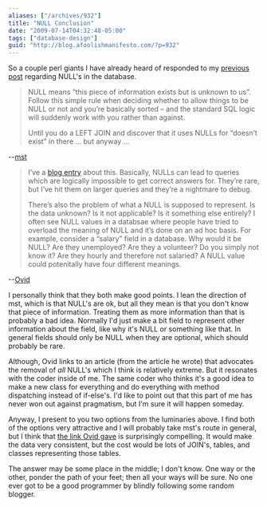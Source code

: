 ```yaml
---
aliases: ["/archives/932"]
title: "NULL Conclusion"
date: "2009-07-14T04:32:48-05:00"
tags: ["database-design"]
guid: "http://blog.afoolishmanifesto.com/?p=932"
---
```

So a couple perl giants I have already heard of responded to my [previous post](/archives/909) regarding NULL's in the database.

> NULL means “this piece of information exists but is unknown to us”. Follow this simple rule when deciding whether to allow things to be NULL or not and you’re basically sorted – and the standard SQL logic will suddenly work with you rather than against.
>
> Until you do a LEFT JOIN and discover that it uses NULLs for “doesn’t exist” in there … but anyway …

--[mst](http://www.shadowcat.co.uk/blog/matt-s-trout/)

> I’ve a [blog entry](http://use.perl.org/~Ovid/journal/27927)
> about this. Basically, NULLs can lead to queries which are logically impossible
> to get correct answers for. They’re rare, but I’ve hit them on larger queries
> and they’re a nightmare to debug.
>
> There’s also the problem of what a NULL is supposed to represent. Is the data
> unknown? Is it not applicable? Is it something else entirely? I often see NULL
> values in a databsae where people have tried to overload the meaning of NULL
> and it’s done on an ad hoc basis. For example, consider a “salary” field in a
> database. Why would it be NULL? Are they unemployed? Are they a volunteer? Do
> you simply not know it? Are they hourly and therefore not salaried? A NULL
> value could potenitally have four different meanings.

--[Ovid](http://use.perl.org/~Ovid/journal/)

I personally think that they both make good points. I lean the direction of mst, which is that NULL's are ok, but all they mean is that you don't know that piece of information. Treating them as more information than that is probably a bad idea. Normally I'd just make a bit field to represent other information about the field, like why it's NULL or something like that. In general fields should only be NULL when they are optional, which should probably be rare.

Although, Ovid links to an article (from the article he wrote) that advocates the removal of *all* NULL's which I think is relatively extreme. But it resonates with the coder inside of me. The same coder who thinks it's a good idea to make a new class for everything and do everything with method dispatching instead of if-else's. I'd like to point out that this part of me has never won out against pragmatism, but I'm sure it will happen someday.

Anyway, I present to you two options from the luminaries above. I find both of the options very attractive and I will probably take mst's route in general, but I think that [the link Ovid gave](http://web.onetel.com/~hughdarwen/TheThirdManifesto/Missing-info-without-nulls.pdf) is surprisingly compelling. It would make the data very consistent, but the cost would be lots of JOIN's, tables, and classes representing those tables.

The answer may be some place in the middle; I don't know. One way or the other, ponder the path of your feet; then all your ways will be sure. No one ever got to be a good programmer by blindly following some random blogger.
